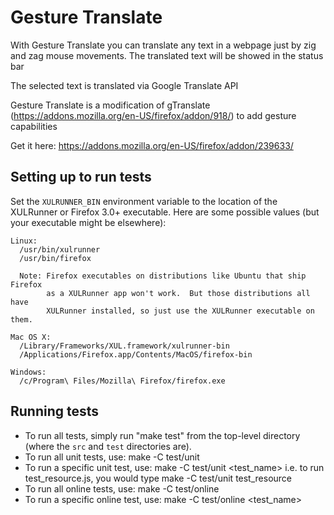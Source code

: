 Gesture Translate
==========

With Gesture Translate you can translate any text in a webpage just by zig and zag mouse movements. The translated text will be showed in the status bar

The selected text is translated via Google Translate API

Gesture Translate is a modification of gTranslate (https://addons.mozilla.org/en-US/firefox/addon/918/) to add gesture capabilities

Get it here: https://addons.mozilla.org/en-US/firefox/addon/239633/

Setting up to run tests
-----------------------

Set the `XULRUNNER_BIN` environment variable to the location of the XULRunner
or Firefox 3.0+ executable. Here are some possible values (but your executable
might be elsewhere): 

    Linux:
      /usr/bin/xulrunner
      /usr/bin/firefox
    
      Note: Firefox executables on distributions like Ubuntu that ship Firefox
            as a XULRunner app won't work.  But those distributions all have
            XULRunner installed, so just use the XULRunner executable on them.
    
    Mac OS X:
      /Library/Frameworks/XUL.framework/xulrunner-bin
      /Applications/Firefox.app/Contents/MacOS/firefox-bin
    
    Windows:
      /c/Program\ Files/Mozilla\ Firefox/firefox.exe

Running tests
-------------

* To run all tests, simply run "make test" from the top-level directory (where
  the `src` and `test` directories are).
* To run all unit tests, use:
      make -C test/unit
* To run a specific unit test, use:
      make -C test/unit <test_name>
  i.e. to run test_resource.js, you would type
      make -C test/unit test_resource
* To run all online tests, use:
      make -C test/online
* To run a specific online test, use:
      make -C test/online <test_name>

